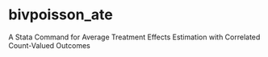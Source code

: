 # bivpoisson_ate
A Stata Command for Average Treatment Effects Estimation with Correlated Count-Valued Outcomes
